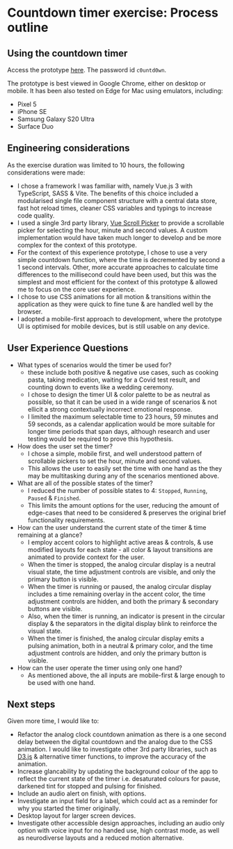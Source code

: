 # Countdown timer exercise: Process outline

## Using the countdown timer

Access the prototype [here](http://lm-countdown-timer.herokuapp.com/).
The password id `c0untd0wn`.

The prototype is best viewed in Google Chrome, either on desktop or mobile.
It has been also tested on Edge for Mac using emulators, including:

- Pixel 5
- iPhone SE
- Samsung Galaxy S20 Ultra
- Surface Duo

## Engineering considerations

As the exercise duration was limited to 10 hours, the following considerations were made:

- I chose a framework I was familiar with, namely Vue.js 3 with TypeScript, SASS & Vite. The benefits of this choice included a modularised single file component structure with a central data store, fast hot reload times, cleaner CSS variables and typings to increase code quality.
- I used a single 3rd party library, [Vue Scroll Picker](https://github.com/wan2land/vue-scroll-picker) to provide a scrollable picker for selecting the hour, minute and second values. A custom implementation would have taken much longer to develop and be more complex for the context of this prototype.
- For the context of this experience prototype, I chose to use a very simple countdown function, where the time is decremented by second a 1 second intervals. Other, more accurate approaches to calculate time differences to the millisecond could have been used, but this was the simplest and most efficient for the context of this prototype & allowed me to focus on the core user experience.
- I chose to use CSS animations for all motion & transitions within the application as they were quick to fine tune & are handled well by the browser.
- I adopted a mobile-first approach to development, where the prototype UI is optimised for mobile devices, but is still usable on any device.

## User Experience Questions

- What types of scenarios would the timer be used for?
  - these include both positive & negative use cases, such as cooking pasta, taking medication, waiting for a Covid test result, and counting down to events like a wedding ceremony.
  - I chose to design the timer UI & color palette to be as neutral as possible, so that it can be used in a wide range of scenarios & not ellicit a strong contextually incorrect emotional response.
  - I limited the maximum selectable time to 23 hours, 59 minutes and 59 seconds, as a calendar application would be more suitable for longer time periods that span days, although research and user testing would be required to prove this hypothesis.
- How does the user set the timer?
  - I chose a simple, mobile first, and well understood pattern of scrollable pickers to set the hour, minute and second values.
  - This allows the user to easily set the time with one hand as the they may be multitasking during any of the scenarios mentioned above.
- What are all of the possible states of the timer?
  - I reduced the number of possible states to 4: `Stopped`, `Running`, `Paused` & `Finished`.
  - This limits the amount options for the user, reducing the amount of edge-cases that need to be considered & preserves the original brief functionality requirements.
- How can the user understand the current state of the timer & time remaining at a glance?
  - I employ accent colors to highlight active areas & controls, & use modified layouts for each state - all color & layout transitions are animated to provide context for the user.
  - When the timer is stopped, the analog circular display is a neutral visual state, the time adjustment controls are visible, and only the primary button is visible.
  - When the timer is running or paused, the analog circular display includes a time remaining overlay in the accent color, the time adjustment controls are hidden, and both the primary & secondary buttons are visible.
  - Also, when the timer is running, an indicator is present in the circular display & the separators in the digital display blink to reinforce the visual state.
  - When the timer is finished, the analog circular display emits a pulsing animation, both in a neutral & primary color, and the time adjustment controls are hidden, and only the primary button is visible.
- How can the user operate the timer using only one hand?
  - As mentioned above, the all inputs are mobile-first & large enough to be used with one hand.

## Next steps

Given more time, I would like to:

- Refactor the analog clock countdown animation as there is a one second delay between the digital countdown and the analog due to the CSS animation. I would like to investigate other 3rd party libraries, such as [D3.js](https://d3js.org/) & alternative timer functions, to improve the accuracy of the animation.
- Increase glancability by updating the background colour of the app to reflect the current state of the timer i.e. desaturated colours for pause, darkened tint for stopped and pulsing for finished.
- Include an audio alert on finish, with options.
- Investigate an input field for a label, which could act as a reminder for why you started the timer originally.
- Desktop layout for larger screen devices.
- Investigate other accessible design approaches, including an audio only option with voice input for no handed use, high contrast mode, as well as neurodiverse layouts and a reduced motion alternative.
